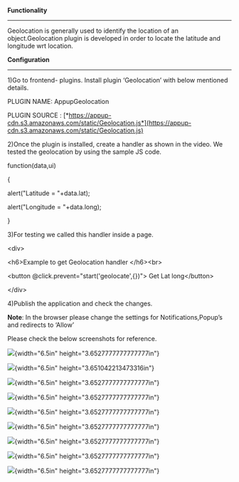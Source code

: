 **Functionality**

------------------

Geolocation is generally used to identify the location of an
object.Geolocation plugin is developed in order to locate the latitude
and longitude wrt location.

**Configuration**

-------------------

1)Go to frontend- plugins. Install plugin ‘Geolocation’ with below
mentioned details.

PLUGIN NAME: AppupGeolocation

PLUGIN SOURCE :
[*https://appup-cdn.s3.amazonaws.com/static/Geolocation.js*](https://appup-cdn.s3.amazonaws.com/static/Geolocation.js)

2)Once the plugin is installed, create a handler as shown in the video.
We tested the geolocation by using the sample JS code.

function(data,ui)

{

alert("Latitude = "+data.lat);

alert("Longitude = "+data.long);

}

3)For testing we called this handler inside a page.

&lt;div&gt;

&lt;h6&gt;Example to get Geolocation handler &lt;/h6&gt;&lt;br&gt;

&lt;button @click.prevent="start('geolocate',{})"&gt; Get Lat
long&lt;/button&gt;

&lt;/div&gt;

4)Publish the application and check the changes.

**Note**: In the browser please change the settings for
Notifications,Popup’s and redirects to ‘Allow’

Please check the below screenshots for reference.

![](media/image2.png){width="6.5in" height="3.6527777777777777in"}

![](media/image8.png){width="6.5in" height="3.651042213473316in"}

![](media/image9.png){width="6.5in" height="3.6527777777777777in"}

![](media/image7.png){width="6.5in" height="3.6527777777777777in"}

![](media/image5.png){width="6.5in" height="3.6527777777777777in"}

![](media/image4.png){width="6.5in" height="3.6527777777777777in"}

![](media/image1.png){width="6.5in" height="3.6527777777777777in"}

![](media/image3.png){width="6.5in" height="3.6527777777777777in"}

![](media/image6.png){width="6.5in" height="3.6527777777777777in"}

